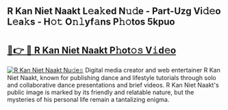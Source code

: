 ## R Kan Niet Naakt L𝚎a𝚔ed N𝚞𝚍e - Part-Uzg Vi𝚍𝚎o L𝚎a𝚔s - H𝚘𝚝 O𝚗𝚕yf𝚊ns P𝚑𝚘tos 5kpuo

# <h2><a href="http://kfaclc.oniu.top/?m=R+Kan+Niet+Naakt">🔗👉 🔴 R Kan Niet Naakt P𝚑ot𝚘𝚜 V𝚒d𝚎o</a></h2>

[![R Kan Niet Naakt Nu𝚍e𝚜](https://i.imgur.com/0qMVB7G.gif)](http://kfaclc.oniu.top/?m=R+Kan+Niet+Naakt)
Digital media creator and web entertainer R Kan Niet Naakt, known for publishing dance and lifestyle tutorials through solo and collaborative dance presentations and brief videos. R Kan Niet Naakt's public image is marked by its friendly and relatable nature, but the mysteries of his personal life remain a tantalizing enigma.  
